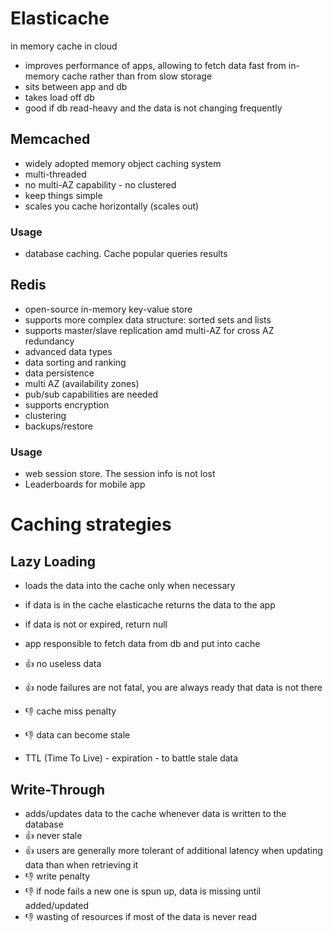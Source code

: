 # Elasticache
in memory cache in cloud

- improves performance of apps, allowing to fetch data fast from in-memory cache rather than from slow storage
- sits between app and db
- takes load off db
- good if db read-heavy and the data is not changing frequently

## Memcached 
- widely adopted memory object caching system
- multi-threaded
- no multi-AZ capability - no clustered 
- keep things simple
- scales you cache horizontally (scales out)
### Usage
- database caching. Cache popular queries results

## Redis
- open-source in-memory key-value store
- supports more complex data structure: sorted sets and lists
- supports master/slave replication amd multi-AZ for cross AZ redundancy
- advanced data types
- data sorting and ranking
- data persistence
- multi AZ (availability zones)
- pub/sub capabilities are needed
- supports encryption
- clustering
- backups/restore

### Usage
- web session store. The session info is not lost
- Leaderboards for mobile app

# Caching strategies
## Lazy Loading
- loads the data into the cache only when necessary
- if data is in the cache elasticache returns the data to the app
- if data is not or expired, return null
- app responsible to fetch data from db and put into cache
- :+1: no useless data
- :+1: node failures are not fatal, you are always ready that data is not there
- :-1: cache miss penalty 
- :-1: data can become stale

- TTL (Time To Live) - expiration - to battle stale data 

## Write-Through
- adds/updates data to the cache whenever data is written to the database
- :+1: never stale
- :+1: users are generally more tolerant of additional latency when updating data than when retrieving it
- :-1: write penalty
- :-1: if node fails a new one is spun up, data is missing until added/updated
- :-1: wasting of resources if most of the data is never read